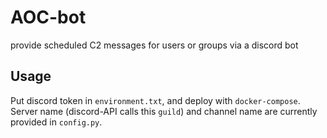 # AOC-bot

provide scheduled C2 messages for users or groups via a discord bot

## Usage

Put discord token in `environment.txt`, and deploy with `docker-compose`. Server name (discord-API calls this `guild`) and channel name are currently provided in `config.py`.
